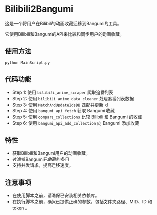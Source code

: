 # Bilibili2Bangumi

这是一个将用户在Bilibili的动画收藏迁移到Bangumi的工具。

它使用Bilibili和Bangumi的API来比较和同步用户的动画收藏。

## 使用方法

```python MainScript.py```

## 代码功能

- Step 1: 使用 `bilibili_anime_scraper` 爬取追番列表
- Step 2: 使用 `bilibili_anime_data_cleaner` 处理追番列表数据
- Step 3: 使用 `MatchAndUpdateIdsDB` 匹配并更新 id
- Step 4: 使用 `bangumi_api_fetch` 获取 Bangumi 收藏
- Step 5: 使用 `compare_collections` 比较 Bilibili 和 Bangumi 的收藏
- Step 6: 使用 `bangumi_api_add_collection` 向 Bangumi 添加收藏

## 特性

- 获取Bilibili和Bangumi用户的动画收藏。
- 过滤掉Bangumi已收藏的条目
- 支持并发请求，提高迁移速度。

## 注意事项

- 在使用脚本之前，请确保已安装相关依赖库。
- 在执行脚本之前，确保已提供正确的参数，包括文件夹路径、MID、ID 和 token 。
